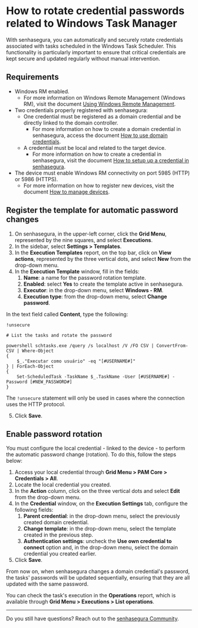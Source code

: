 # How to rotate credential passwords related to Windows Task Manager

With senhasegura, you can automatically and securely rotate credentials associated with tasks scheduled in the Windows Task Scheduler. This functionality is particularly important to ensure that critical credentials are kept secure and updated regularly without manual intervention.

## Requirements

* Windows RM enabled.
    * For more information on Windows Remote Management (Windows RM), visit the document [Using Windows Remote Management](https://learn.microsoft.com/en-us/windows/win32/winrm/using-windows-remote-management).
* Two credentials properly registered with senhasegura:
    * One credential must be registered as a domain credential and be directly linked to the domain controller.
        * For more information on how to create a domain credential in senhasegura, access the document [How to use domain credentials](/v3-32/docs/pam-how-to-use-domain-credentials).
    * A credential must be local and related to the target device.
        * For more information on how to create a credential in senhasegura, visit the document [How to setup up a credential in senhasegura](/v3-32/docs/pam-how-to-set-up-a-credential-in-senhasegura).
* The device must enable Windows RM connectivity on port 5985 (HTTP) or 5986 (HTTPS).
    * For more information on how to register new devices, visit the document [How to manage devices](/v3-32/docs/pam-how-to-edit-clone-disable-or-reactivate-a-device).

## Register the template for automatic password changes

1. On senhasegura, in the upper-left corner, click the **Grid Menu**, represented by the nine squares, and select **Executions**.
2. In the sidebar, select **Settings > Templates**.
3. In the **Execution Templates** report, on the top bar, click on **View actions**, represented by the three vertical dots, and select **New** from the drop-down menu.
4. In the **Execution Template** window, fill in the fields:
    1. **Name**: a name for the password rotation template.
    2. **Enabled**: select **Yes** to create the template active in senhasegura.
    3. **Executor**: in the drop-down menu, select **Windows - RM**.
    4. **Execution type**: from the drop-down menu, select **Change password**.

In the text field called **Content**, type the following:

```
!unsecure

# List the tasks and rotate the password

powershell schtasks.exe /query /s localhost /V /FO CSV | ConvertFrom-CSV | Where-Object 
{ 
    $_."Executar como usuário" -eq "[#USERNAME#]" 
} | ForEach-Object 
{ 
    Set-ScheduledTask -TaskName $_.TaskName -User [#USERNAME#] -Password [#NEW_PASSWORD#] 
}
```
The `!unsecure` statement will only be used in cases where the connection uses the HTTP protocol.

5. Click **Save**.

## Enable password rotation
You must configure the local credential - linked to the device - to perform the automatic password change (rotation). To do this, follow the steps below:

1. Access your local credential through **Grid Menu > PAM Core > Credentials > All**.
2. Locate the local credential you created. 
3. In the **Action** column, click on the three vertical dots and select **Edit** from the drop-down menu.
4. In the **Credential** window, on the **Execution Settings** tab, configure the following fields:
    1. **Parent credential**: in the drop-down menu, select the previously created domain credential.
    2. **Change template**: in the drop-down menu, select the template created in the previous step.
    3. **Authentication settings**: uncheck the **Use own credential to connect** option and, in the drop-down menu, select the domain credential you created earlier.
5. Click **Save**.

From now on, when senhasegura changes a domain credential's password, the tasks' passwords will be updated sequentially, ensuring that they are all updated with the same password.

You can check the task's execution in the **Operations** report, which is available through **Grid Menu > Executions > List operations**.

***
Do you still have questions? Reach out to the [senhasegura Community](https://community.senhasegura.io/).

